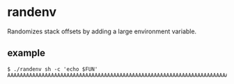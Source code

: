 # randenv

Randomizes stack offsets by adding a large environment variable.

## example

```
$ ./randenv sh -c 'echo $FUN'
AAAAAAAAAAAAAAAAAAAAAAAAAAAAAAAAAAAAAAAAAAAAAAAAAAAAAAAAAAAAAAAAAAAAAAAAAAAAAAAA
```
